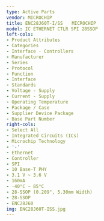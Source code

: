 ```yaml
---
type: Active Parts
vendor: MICROCHIP
title: ENC28J60T-I/SS　　MICROCHIP
model: IC ETHERNET CTLR SPI 28SSOP
left-cols:
- Product Attributes
- Categories
- Interface - Controllers
- Manufacturer
- Series
- Protocol
- Function
- Interface
- Standards
- Voltage - Supply
- Current - Supply
- Operating Temperature
- Package / Case
- Supplier Device Package
- Base Part Number
right-cols:
- Select All
- Integrated Circuits (ICs)
- Microchip Technology
- '-'
- Ethernet
- Controller
- SPI
- 10 Base-T PHY
- 3.1 V ~ 3.6 V
- 160mA
- -40°C ~ 85°C
- 28-SSOP (0.209", 5.30mm Width)
- 28-SSOP
- ENC28J60
img: ENC28J60T-ISS.jpg
---
```

